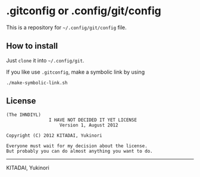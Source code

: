 .gitconfig or .config/git/config
==========

This is a repository for `~/.config/git/config` file.

How to install
--------------

Just `clone` it into `~/.config/git`.


If you like use `.gitconfig`, make a symbolic link by using

```
./make-symbolic-link.sh
```

License
-------
	(The IHNDIYL)
		            I HAVE NOT DECIDED IT YET LICENSE
	                    Version 1, August 2012
	
	Copyright (C) 2012 KITADAI, Yukinori
	
	Everyone must wait for my decision about the license.
	But probably you can do almost anything you want to do.

---
KITADAI, Yukinori
